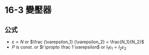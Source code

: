 # 16-3 變壓器
## 公式
- $\varepsilon \propto N$ or $\frac {\varepsilon_1} {\varepsilon_2} = \frac{N_1}{N_2}$
- $P\ \text{is const.}$ or $I \propto \frac 1 \varepsilon$ or $I_1 \varepsilon_1 = I_2 \varepsilon_2$